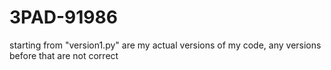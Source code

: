 # 3PAD-91986
starting from "version1.py" are my actual versions of my code, any versions before that are not correct
